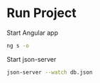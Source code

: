 # Run Project

Start Angular app
```bash
ng s -o
```

Start json-server
```bash
json-server --watch db.json
```
